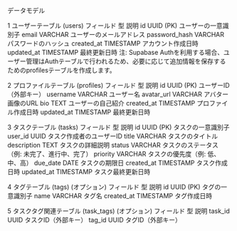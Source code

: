 データモデル

1 ユーザーテーブル (users)
フィールド	型	説明
id	UUID (PK)	ユーザーの一意識別子
email	VARCHAR	ユーザーのメールアドレス
password_hash	VARCHAR	パスワードのハッシュ
created_at	TIMESTAMP	アカウント作成日時
updated_at	TIMESTAMP	最終更新日時
注: Supabase Authを利用する場合、ユーザー管理はAuthテーブルで行われるため、必要に応じて追加情報を保存するためのprofilesテーブルを作成します。

2 プロファイルテーブル (profiles)
フィールド	型	説明
id	UUID (PK)	ユーザーID（外部キー）
username	VARCHAR	ユーザー名
avatar_url	VARCHAR	アバター画像のURL
bio	TEXT	ユーザーの自己紹介
created_at	TIMESTAMP	プロファイル作成日時
updated_at	TIMESTAMP	最終更新日時

3 タスクテーブル (tasks)
フィールド	型	説明
id	UUID (PK)	タスクの一意識別子
user_id	UUID	タスク作成者のユーザーID
title	VARCHAR	タスクのタイトル
description	TEXT	タスクの詳細説明
status	VARCHAR	タスクのステータス（例: 未完了、進行中、完了）
priority	VARCHAR	タスクの優先度（例: 低、中、高）
due_date	DATE	タスクの期限日
created_at	TIMESTAMP	タスク作成日時
updated_at	TIMESTAMP	タスク最終更新日時

4 タグテーブル (tags) (オプション)
フィールド	型	説明
id	UUID (PK)	タグの一意識別子
name	VARCHAR	タグ名
created_at	TIMESTAMP	タグ作成日時

5 タスクタグ関連テーブル (task_tags) (オプション)
フィールド	型	説明
task_id	UUID	タスクID（外部キー）
tag_id	UUID	タグID（外部キー）